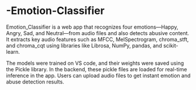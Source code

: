 # -Emotion-Classifier
Emotion_Classifier is a web app that recognizes four emotions—Happy, Angry, Sad, and Neutral—from audio files and also detects abusive content. It extracts key audio features such as MFCC, MelSpectrogram, chroma_stft, and chroma_cqt using libraries like Librosa, NumPy, pandas, and scikit-learn.

The models were trained on VS code, and their weights were saved using the Pickle library. In the backend, these pickle files are loaded for real-time inference in the app. Users can upload audio files to get instant emotion and abuse detection results.
